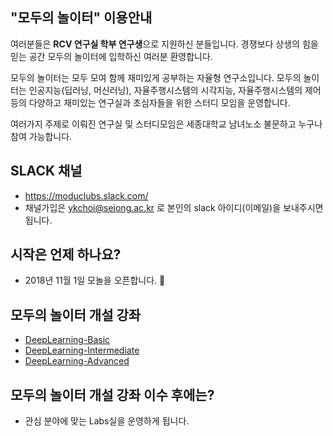 

## "모두의 놀이터" 이용안내
여러분들은 **RCV 연구실 학부 연구생**으로 지원하신 분들입니다.
경쟁보다 상생의 힘을 믿는 공간 모두의 놀이터에 입학하신 여러분 환영합니다.

모두의 놀이터는 모두 모여 함께 재미있게 공부하는 자율형 연구소입니다.
모두의 놀이터는 인공지능(딥러닝, 머신러닝), 자율주행시스템의 시각지능, 
자율주행시스템의 제어 등의 다양하고 재미있는 연구실과 초심자들을 위한 스터디 모임을 운영합니다.

여러가지 주제로 이뤄진 연구실 및 스터디모임은 세종대학교 남녀노소 불문하고 누구나 참여 가능합니다.


## SLACK 채널
- https://moduclubs.slack.com/
- 채널가입은 ykchoi@sejong.ac.kr 로 본인의 slack 아이디(이메일)을 보내주시면 됩니다.

## 시작은 언제 하나요?
- 2018년 11월 1일 모놀을 오픈합니다. 🤗

## 모두의 놀이터 개설 강좌
- [DeepLearning-Basic](https://github.com/moduPlayGound/DeepLearning-Basic)
- [DeepLearning-Intermediate](https://github.com/moduPlayGound/DeepLearning-Intermediate)
- [DeepLearning-Advanced](https://github.com/moduPlayGound/DeepLearning-Advanced)

## 모두의 놀이터 개설 강좌 이수 후에는?
- 관심 분야에 맞는 Labs실을 운영하게 됩니다.

